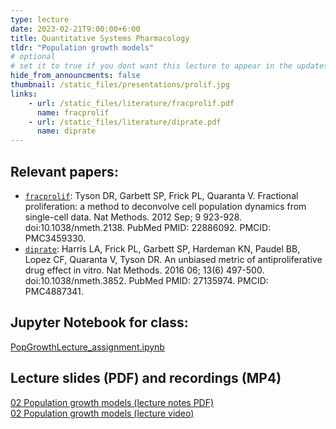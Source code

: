 ```yaml
---
type: lecture
date: 2023-02-21T9:00:00+6:00
title: Quantitative Systems Pharmacology
tldr: "Population growth models"
# optional
# set it to true if you dont want this lecture to appear in the updates section
hide_from_announcments: false
thumbnail: /static_files/presentations/prolif.jpg
links:
    - url: /static_files/literature/fracprolif.pdf
      name: fracprolif
    - url: /static_files/literature/diprate.pdf
      name: diprate
---
```

**Relevant papers:**
-----  
- [`fracprolif`](https://github.com/VU-CSP/QuantBio/blob/2c2d913ca73add8df3b7ececab6405a7be5c28b1/static_files/literature/fracprolif.pdf): Tyson DR, Garbett SP, Frick PL, Quaranta V. Fractional proliferation: a method to deconvolve cell population dynamics from single-cell data. Nat Methods. 2012 Sep; 9 923-928. doi:10.1038/nmeth.2138. PubMed PMID: 22886092. PMCID: PMC3459330.  
- [`diprate`](https://github.com/VU-CSP/QuantBio/blob/2c2d913ca73add8df3b7ececab6405a7be5c28b1/static_files/literature/diprate.pdf): Harris LA, Frick PL, Garbett SP, Hardeman KN, Paudel BB, Lopez CF, Quaranta V, Tyson DR. An unbiased metric of antiproliferative drug effect in vitro. Nat Methods. 2016 06; 13(6) 497-500. doi:10.1038/nmeth.3852. PubMed PMID: 27135974. PMCID: PMC4887341.  

**Jupyter Notebook for class:**  
-----  
[PopGrowthLecture_assignment.ipynb](https://github.com/VU-CSP/quantbio-assignments/blob/main/PopGrowthLecture_assignment.ipynb)  

**Lecture slides (PDF) and recordings (MP4)**  
-----  
[02 Population growth models (lecture notes PDF)](https://github.com/VU-CSP/QuantBio/blob/gh-pages/static_files/presentations/PopGrowthLecture.pdf)  
[02 Population growth models (lecture video)](https://drive.google.com/file/d/14fxaTV8rjCILq27Kygt7hqTDp1n9xArR/view?usp=sharing)  
